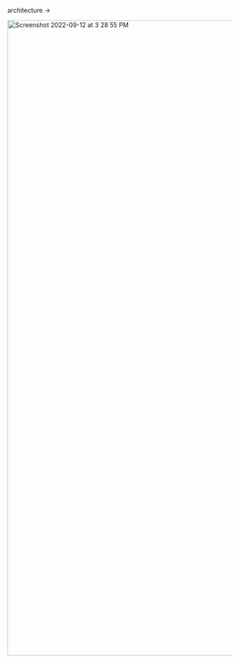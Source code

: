 architecture ->


<img width="1429" alt="Screenshot 2022-09-12 at 3 28 55 PM" src="https://user-images.githubusercontent.com/99721005/189626431-f4755784-2ad3-4b4d-b740-6ec706320ad3.png">
